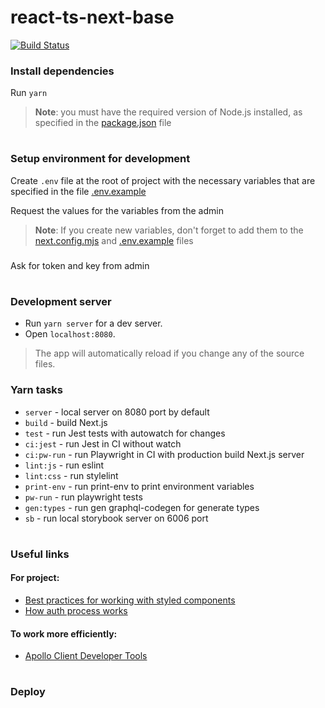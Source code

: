 # react-ts-next-base

[![Build Status](https://flatstack.semaphoreci.com/badges/react-ts-next-base/branches/master.svg?style=shields&key=96052622-7942-4693-8763-afb25b9ecc2b)](https://flatstack.semaphoreci.com/projects/react-ts-next-base)

### Install dependencies

Run `yarn`

> **Note**: you must have the required version of Node.js installed, as specified in the [package.json](package.json) file

#

### Setup environment for development

Create `.env` file at the root of project with the necessary variables that are specified in the file [.env.example](.env.example)

Request the values for the variables from the admin

> **Note**: If you create new variables, don't forget to add them to the [next.config.mjs](next.config.mjs) and [.env.example](.env.example) files

###

Ask for token and key from admin

#

### Development server

- Run `yarn server` for a dev server.
- Open `localhost:8080`.

> The app will automatically reload if you change any of the source files.

### Yarn tasks

- `server` - local server on 8080 port by default
- `build` - build Next.js
- `test` - run Jest tests with autowatch for changes
- `ci:jest` - run Jest in CI without watch
- `ci:pw-run` - run Playwright in CI with production build Next.js server
- `lint:js` - run eslint
- `lint:css` - run stylelint
- `print-env` - run print-env to print environment variables
- `pw-run` - run playwright tests
- `gen:types` - run gen graphql-codegen for generate types
- `sb` - run local storybook server on 6006 port

#

### Useful links
#### For project:
- [Best practices for working with styled components](./public/styles/bestPractiseForStyledComponents.md)
- [How auth process works](./lib/AuthProcess.md)

#### To work more efficiently:

- [Apollo Client Developer Tools](https://chrome.google.com/webstore/detail/apollo-client-developer-t/jdkknkkbebbapilgoeccciglkfbmbnfm)

#

### Deploy
